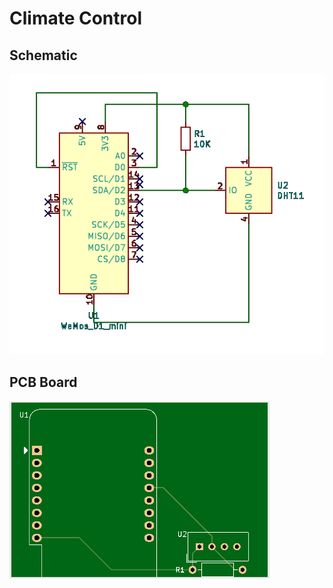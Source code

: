 # Climate Control #

## Schematic ##
![alt text](https://github.com/jludwig75/climate_control/blob/master/board_kicad/schematic.png)

## PCB Board ##
![alt text](https://github.com/jludwig75/climate_control/blob/master/board_kicad/board.png)
